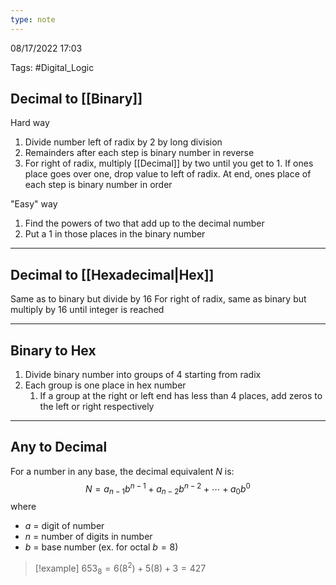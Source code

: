 ```yaml
---
type: note
---
```

08/17/2022 17:03

Tags: #Digital_Logic 

## Decimal to [[Binary]]
Hard way
1. Divide number left of radix by 2 by long division
2. Remainders after each step is binary number in reverse
3. For right of radix, multiply [[Decimal]] by two until you get to 1. If ones place goes over one, drop value to left of radix. At end, ones place of each step is binary number in order

"Easy" way
1. Find the powers of two that add up to the decimal number
2. Put a 1 in those places in the binary number


---

## Decimal to [[Hexadecimal|Hex]]
Same as to binary but divide by 16
For right of radix, same as binary but multiply by 16 until integer is reached

---

## Binary to Hex
1. Divide binary number into groups of 4 starting from radix
2. Each group is one place in hex number
	1. If a group at the right or left end has less than 4 places, add zeros to the left or right respectively

---

## Any to Decimal
For a number in any base, the decimal equivalent $N$ is:
$$
N=a_{n-1}b^{n-1}+a_{n-2}b^{n-2}+\cdots+a_0b^0
$$
where
- $a$ = digit of number
- $n$ = number of digits in number
- $b$ = base number (ex. for octal  $b=8$)

>[!example]
>$653_8=6(8^2)+5(8)+3=427$